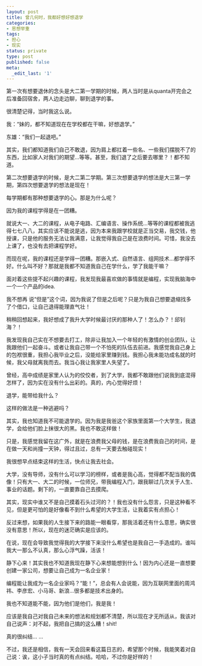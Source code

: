 ```yaml
---
layout: post
title: 曾几何时，我都好想好想退学
categories:
- 思想举重
tags:
- 担心
- 现实
status: private
type: post
published: false
meta:
  _edit_last: '1'
---
```

第一次有想要退休的念头是大二第一学期的时候，两人当时是从quanta开完会之后准备回宿舍，两人边走边聊，聊到退学的事。

很清楚记得，当时我这么说。

我：“妹的，都不知道现在在学校都在干嘛，好想退学。”

东雄：“我们一起退吧。”

其实，我们都知道我们自己不敢退，因为肩上都扛着一些名、一些我们摆脱不了的东西，比如家人对我们的期望...等等。甚至，我们退了之后要去哪里？！都不知道。

第二次想要退学的时候，是大二第二学期。第三次想要退学的想法是大三第一学期，第四次想要退学的想法是现在！

每学期都有那种想要退学的心。那是为什么呢？

因为我的课程学得是在一团糟。

就说大一、大二的课程，从电子电路、汇编语言、操作系统...等等的课程都被我逃得七七八八，其实应该不能说是逃，因为本来我跟学校就是正当交易，我交钱，他授课，只是他的服务无法让我满意，让我觉得我自己是在浪费时间。可惜，我没去上课了，也没有去把课程学好。

而现在呢，我的课程还是学得一团糟。那嵌入式、自然语言、组网技术...都学得不好。什么叫不好？那就是我都不知道我自己在学什么，学了我能干嘛？

面对着这些提不起兴趣的课程，我发现我最喜欢做的事情就是编程，实现我脑海中一个一个产品的idea.

我不想再 说“但是”这个词，因为我说了但是之后呢？只是为我自己想要退缩找多了个借口，让自己退得能理直气壮！<!--more-->

稍稍回想起来，我好想成了我升大学时候最讨厌的那种人了！怎么办？！邱钊海？！

我发现我自己实在不想要去打工，除非让我加入一个年轻的有激情的创业团队，让我跟他们一起奋斗。或者让我自己带一个不怕死的队伍去前进。我感觉我自己身上的包袱很重，我担心我毕业之后，没能给家里赚到钱。我担心我未能功成名就的时候，我父母就离我而去。我当心我让我家里人失望了。

曾经，高中成绩是家里人认为的佼佼者，到了大学，我都不敢跟他们说我到底混得怎样了，因为实在没有什么出彩的。真的，内心觉得好烦！

退学，能带给我什么？

这样的做法是一种逃避吗？

其实，我也知道我不可能退学的。因为我是我爸这个家族里面第一个大学生，我退学，会给他们脸上抹很大的黑。我也不敢这样做！

只是，我感觉我留在这广外，就是在浪费我父母的钱，是在浪费我自己的时间，是在做一天和尚撞一天钟，得过且过，总有一天要去触碰现实！

我很想早点结束这样的生活，快点让我去社会。

大学，没有导师，没有什么可以学习的榜样，或者是我心高，觉得都不配当我的偶像！只有大一、大二的时候，一位师兄，带我编程入门，跟我聊过几次关于人生、事业的话题。剩下的，一直要靠自己去摸爬。

其实，现实中谁又不是自己摸着石头过河的？！我也没有什么怨言，只是这种看不见，但是更可怕的是好像看不到什么希望的大学生活，让我着实有点担心！

反过来想，如果我的人生接下来的路能一眼看穿，那我活着还有什么意思，确实很没有意思！所以，现在的迷茫确实是应该的。

在说，现在会导致我觉得我的大学接下来没什么希望也是我自己一手造成的。谁叫我大一那么不认真，那么心浮气躁，活该！

静下心来！其实我也不知道我现在静下心来想能想到什么！因为内心还是一直想要创建一家公司，想要让自己成为一名企业家！

编程能让我成为一名企业家吗？“能！”，总会有人会说能，因为互联网里面的周鸿祎、李彦宏、小马哥、新浪...很多都是技术出身的。

我也不知道能不能，因为他们是他们，我是我！

应该是我自己对我自己未来的想法和规划都不清楚，所以现在才无所适从，我该对自己说声：对不起，我把自己搞的这么糟！shit!

真的很纠结... ...

不过，我还是相信，我有一天会回来看这篇日志的，希望那个时候，我能笑着对自己说：诶，这小子当时真的有点纠结。哈哈，不过你是好样的！
